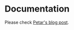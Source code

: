Documentation
=============

Please check [Petar's blog post](https://netgen.io/blog/creating-and-updating-ez-publish-content-via-symfony-s-form-component).
